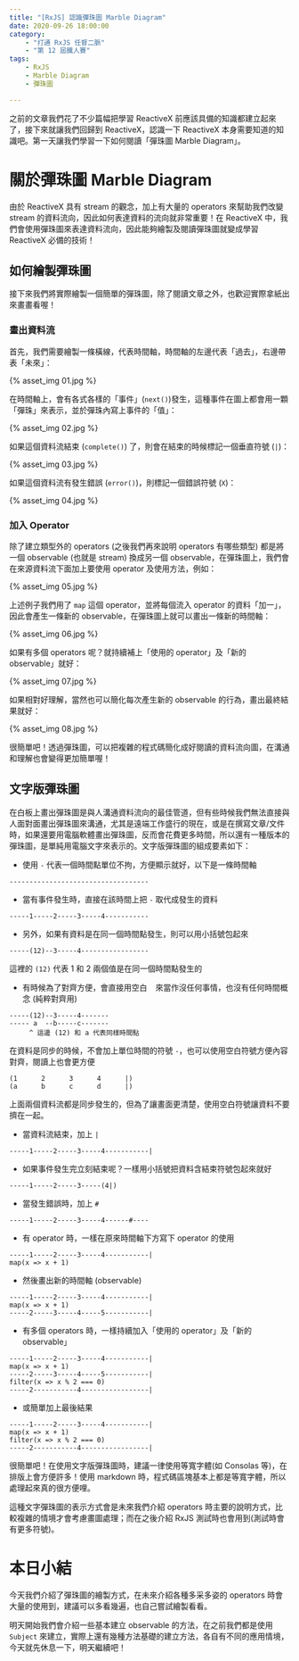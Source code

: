 ```yaml
---
title: "[RxJS] 認識彈珠圖 Marble Diagram"
date: 2020-09-26 18:00:00
category:
	- "打通 RxJS 任督二脈"
	- "第 12 屆鐵人賽"
tags:
	- RxJS
	- Marble Diagram
	- 彈珠圖

---
```


之前的文章我們花了不少篇幅把學習 ReactiveX 前應該具備的知識都建立起來了，接下來就讓我們回歸到 ReactiveX，認識一下 ReactiveX 本身需要知道的知識吧。第一天讓我們學習一下如何閱讀「彈珠圖 Marble Diagram」。

<!-- more -->

#  關於彈珠圖 Marble Diagram

由於 ReactiveX 具有 stream 的觀念，加上有大量的 operators 來幫助我們改變 stream 的資料流向，因此如何表達資料的流向就非常重要！在 ReactiveX 中，我們會使用彈珠圖來表達資料流向，因此能夠繪製及閱讀彈珠圖就變成學習 ReactiveX 必備的技術！

## 如何繪製彈珠圖

接下來我們將實際繪製一個簡單的彈珠圖，除了閱讀文章之外，也歡迎實際拿紙出來畫畫看喔！

### 畫出資料流

首先，我們需要繪製一條橫線，代表時間軸，時間軸的左邊代表「過去」，右邊帶表「未來」：

{% asset_img 01.jpg %}

在時間軸上，會有各式各樣的「事件」(`next()`)發生，這種事件在圖上都會用一顆「彈珠」來表示，並於彈珠內寫上事件的「值」：

{% asset_img 02.jpg %}

如果這個資料流結束 (`complete()`) 了，則會在結束的時候標記一個垂直符號 (`|`)：

{% asset_img 03.jpg %}

如果這個資料流有發生錯誤 (`error()`)，則標記一個錯誤符號 (`X`)：

{% asset_img 04.jpg %}

### 加入 Operator

除了建立類型外的 operators (之後我們再來說明 operators 有哪些類型) 都是將一個 observable (也就是 stream) 換成另一個 observable，在彈珠圖上，我們會在來源資料流下面加上要使用 operator 及使用方法，例如：

{% asset_img 05.jpg %}

上述例子我們用了 `map` 這個 operator，並將每個流入 operator 的資料「加一」，因此會產生一條新的 observable，在彈珠圖上就可以畫出一條新的時間軸：

{% asset_img 06.jpg %}

如果有多個 operators 呢？就持續補上「使用的 operator」及「新的 observable」就好：

{% asset_img 07.jpg %}

如果相對好理解，當然也可以簡化每次產生新的 observable 的行為，畫出最終結果就好：

{% asset_img 08.jpg %}

很簡單吧！透過彈珠圖，可以把複雜的程式碼簡化成好閱讀的資料流向圖，在溝通和理解也會變得更加簡單喔！

## 文字版彈珠圖

在白板上畫出彈珠圖是與人溝通資料流向的最佳管道，但有些時候我們無法直接與人面對面畫出彈珠圖來溝通，尤其是遠端工作盛行的現在，或是在撰寫文章/文件時，如果還要用電腦軟體畫出彈珠圖，反而會花費更多時間，所以還有一種版本的彈珠圖，是單純用電腦文字來表示的。文字版彈珠圖的組成要素如下：

- 使用 `-` 代表一個時間點單位不拘，方便顯示就好，以下是一條時間軸

```
-----------------------------------
```

- 當有事件發生時，直接在該時間上把 `-` 取代成發生的資料

```
-----1-----2-----3-----4-----------
```

- 另外，如果有資料是在同一個時間點發生，則可以用小括號包起來

```
-----(12)--3-----4-----------------
```

這裡的 `(12)` 代表 1 和 2 兩個值是在同一個時間點發生的

- 有時候為了對齊方便，會直接用空白 ` `  來當作沒任何事情，也沒有任何時間概念 (純粹對齊用)

```
-----(12)--3-----4-------
----- a  --b-----c-------
     ^ 這邊 (12) 和 a 代表同樣時間點
```

在資料是同步的時候，不會加上單位時間的符號 `-`，也可以使用空白符號方便內容對齊，閱讀上也會更方便

```
(1      2      3      4      |)
(a      b      c      d      |)
```

上面兩個資料流都是同步發生的，但為了讓畫面更清楚，使用空白符號讓資料不要擠在一起。

- 當資料流結束，加上 `|`

```
-----1-----2-----3-----4-----------|
```

- 如果事件發生完立刻結束呢？一樣用小括號把資料含結束符號包起來就好

```
-----1-----2-----3-----(4|)
```

- 當發生錯誤時，加上 `#`

```
-----1-----2-----3-----4------#----
```

- 有 operator 時，一樣在原來時間軸下方寫下 operator 的使用

```
-----1-----2-----3-----4-----------|
map(x => x + 1)
```

- 然後畫出新的時間軸 (observable)

```
-----1-----2-----3-----4-----------|
map(x => x + 1)
-----2-----3-----4-----5-----------|
```

- 有多個 operators 時，一樣持續加入「使用的 operator」及「新的 observable」

```
-----1-----2-----3-----4-----------|
map(x => x + 1)
-----2-----3-----4-----5-----------|
filter(x => x % 2 === 0)
-----2-----------4-----------------|
```

- 或簡單加上最後結果

```
-----1-----2-----3-----4-----------|
map(x => x + 1)
filter(x => x % 2 === 0)
-----2-----------4-----------------|
```

很簡單吧！在使用文字版彈珠圖時，建議一律使用等寬字體(如 Consolas 等)，在排版上會方便許多！使用 markdown 時，程式碼區塊基本上都是等寬字體，所以處理起來真的很方便哩。

這種文字彈珠圖的表示方式會是未來我們介紹 operators 時主要的說明方式，比較複雜的情境才會考慮畫圖處理；而在之後介紹 RxJS 測試時也會用到(測試時會有更多符號)。

# 本日小結

今天我們介紹了彈珠圖的繪製方式，在未來介紹各種多采多姿的 operators 時會大量的使用到，建議可以多看幾遍，也自己嘗試繪製看看。

明天開始我們會介紹一些基本建立 observable 的方法，在之前我們都是使用 `Subject` 來建立，實際上還有幾種方法基礎的建立方法，各自有不同的應用情境，今天就先休息一下，明天繼續吧！
